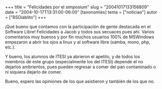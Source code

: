 +++
title = "Felicidades por el simposium"
slug = "20041017133156809"
date = "2004-10-17T13:31:00-06:00"
[taxonomies]
tema = ["noticias"]
autor = ["BSDiablito"]
+++

¡Qué bueno que contamos con la participación de gente destacada en el
Software Libre! Felicidades a Jacob y todos sus secuaces pues ahí.
Varios comentarios muy buenos y por fin muchos usuarios 100% de
MSWindows empezaron a abrir los ojos a linux y al software libre (samba,
mono, php, etc.).

<!-- more -->
Y bueno, los alumnos de ITESI ya abrieron el apetito, y de todos los
miembros de este grupo (especialmente los del ITESI) depende el no
dejarlos ambrientos, pues pueden regresar a comer del pan contaminado o
ni siquiera dejarlo de comer.

Bueno, espero las opiniones de los que asistieron y también de los que
no.
